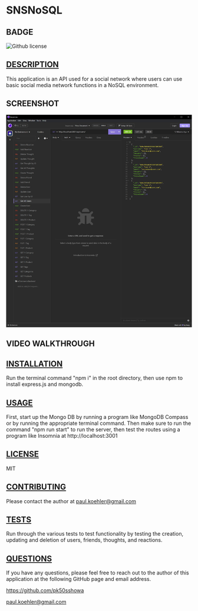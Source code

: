 # SNSNoSQL

## BADGE
 ![Github license](https://img.shields.io/badge/license-MIT-blue.svg)

## [DESCRIPTION](#description)
This application is an API used for a social network where users can use basic social media network functions in a NoSQL environment.

## SCREENSHOT
![Screenshot](screenshots/screenshot.jpg)

## VIDEO WALKTHROUGH


## [INSTALLATION](#installation)
Run the terminal command "npm i" in the root directory, then use npm to install express.js and mongodb.

## [USAGE](#usage)
First, start up the Mongo DB by running a program like MongoDB Compass or by running the appropriate terminal command. Then make sure to run the command "npm run start" to run the server, then test the routes using a program like Insomnia at http://localhost:3001

## [LICENSE](#license)
MIT

## [CONTRIBUTING](#contributing)
Please contact the author at paul.koehler@gmail.com

## [TESTS](#tests)
Run through the various tests to test functionality by testing the creation, updating and deletion of users, friends, thoughts, and reactions.

## [QUESTIONS](#questions)
If you have any questions, please feel free to reach out to the author of this application at the following GitHub page and email address.

https://github.com/pk50sshowa

[paul.koehler@gmail.com](paul.koehler@gmail.com)